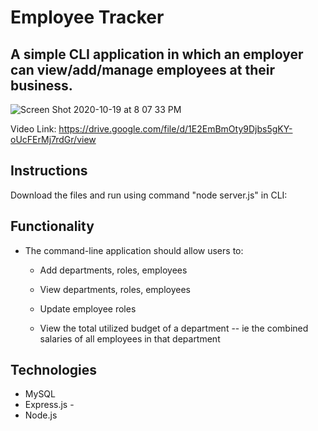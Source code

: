 # Employee Tracker

## A simple CLI application in which an employer can view/add/manage employees at their business. 

![Screen Shot 2020-10-19 at 8 07 33 PM](https://user-images.githubusercontent.com/66890142/96535655-23f26c00-1247-11eb-876d-3b431eed8665.png)


Video Link: https://drive.google.com/file/d/1E2EmBmOty9Djbs5gKY-oUcFErMj7rdGr/view

## Instructions

Download the files and run using command "node server.js" in CLI:


## Functionality

* The command-line application should allow users to:

  * Add departments, roles, employees

  * View departments, roles, employees

  * Update employee roles

  * View the total utilized budget of a department -- ie the combined salaries of all employees in that department

## Technologies 
* MySQL
* Express.js -
* Node.js

